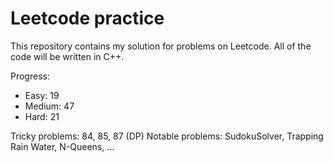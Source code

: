 # Leetcode practice

This repository contains my solution for problems on Leetcode. All of the code will be written in C++.

Progress:

- Easy: 19
- Medium: 47
- Hard: 21

Tricky problems: 84, 85, 87 (DP)
Notable problems: SudokuSolver, Trapping Rain Water, N-Queens, ...
